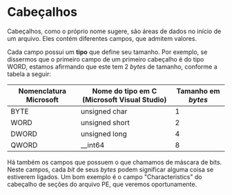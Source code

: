 # Cabeçalhos

Cabeçalhos, como o próprio nome sugere, são áreas de dados no início de um arquivo. Eles contém diferentes campos, que admitem valores.

Cada campo possui um **tipo** que define seu tamanho. Por exemplo, se dissermos que o primeiro campo de um primeiro cabeçalho é do tipo WORD, estamos afirmando que este tem 2 _bytes_ de tamanho, conforme a tabela a seguir:

| Nomenclatura Microsoft | Nome do tipo em C (Microsoft Visual Studio) | Tamanho em _bytes_ |
| ---------------------- | ------------------------------------------- | ------------------ |
| BYTE                   | unsigned char                               | 1                  |
| WORD                   | unsigned short                              | 2                  |
| DWORD                  | unsigned long                               | 4                  |
| QWORD                  | \_\_int64                                   | 8                  |

Há também os campos que possuem o que chamamos de máscara de bits. Neste campos, cada _bit_ de seus _bytes_ podem significar alguma coisa se estiverem ligados. Um bom exemplo é o campo "Characteristics" do cabeçalho de seções do arquivo PE, que veremos oportunamente.
